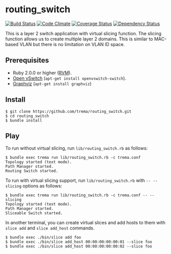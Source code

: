 routing_switch
==============
[![Build Status](http://img.shields.io/travis/trema/routing_switch/develop.svg?style=flat)][travis]
[![Code Climate](http://img.shields.io/codeclimate/github/trema/routing_switch.svg?style=flat)][codeclimate]
[![Coverage Status](http://img.shields.io/codeclimate/coverage/github/trema/routing_switch.svg?style=flat)][codeclimate]
[![Dependency Status](http://img.shields.io/gemnasium/trema/routing_switch.svg?style=flat)][gemnasium]

This is a layer 2 switch application with virtual slicing
function. The slicing function allows us to create multiple layer 2
domains. This is similar to MAC-based VLAN but there is no limitation
on VLAN ID space.

[travis]: http://travis-ci.org/trema/routing_switch
[codeclimate]: https://codeclimate.com/github/trema/routing_switch
[gemnasium]: https://gemnasium.com/trema/routing_switch


Prerequisites
-------------

* Ruby 2.0.0 or higher ([RVM][rvm]).
* [Open vSwitch][openvswitch] (`apt-get install openvswitch-switch`).
* [Graphviz][graphviz] (`apt-get install graphviz`)

[rvm]: https://rvm.io/
[openvswitch]: https://openvswitch.org/
[graphviz]: http://www.graphviz.org/


Install
-------

```
$ git clone https://github.com/trema/routing_switch.git
$ cd routing_switch
$ bundle install
```


Play
----

To run without virtual slicing, run
`lib/routing_switch.rb` as follows:

```
$ bundle exec trema run lib/routing_switch.rb -c trema.conf
Topology started (text mode).
Path Manager started.
Routing Switch started.
```

To run with virtual slicing support, run
`lib/routing_switch.rb` with `-- --slicing` options as
follows:

```
$ bundle exec trema run lib/routing_switch.rb -c trema.conf -- --slicing
Topology started (text mode).
Path Manager started.
Sliceable Switch started.
```

In another terminal, you can create virtual slices and add hosts to
them with `slice add` and `slice add_host` commands.

```
$ bundle exec ./bin/slice add foo
$ bundle exec ./bin/slice add_host 00:00:00:00:00:01 --slice foo
$ bundle exec ./bin/slice add_host 00:00:00:00:00:02 --slice foo
```
